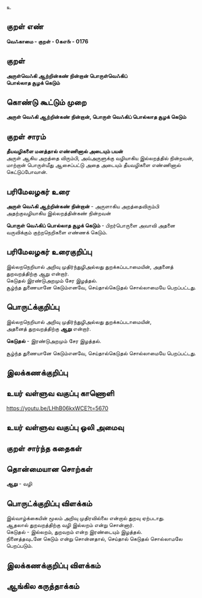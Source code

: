 உ

## குறள் எண் 

**வெஃகாமை - குறள் - 0கஎ௬ - 0176**  

## குறள் 

**அருள்வெஃகி ஆற்றின்கண் நின்றான் பொருள்வெஃகிப்  
பொல்லாத சூழக் கெடும்** 

## கொண்டு கூட்டும் முறை

**அருள் வெஃகி ஆற்றின்கண் நின்றான், பொருள் வெஃகிப் பொல்லாத சூழக் கெடும்**

## குறள் சாரம் 

**தீயவழிகளை மனத்தால் எண்ணினால் அடையும் பயன்**  
அருள் ஆகிய அறத்தை விரும்பி, அவ்அருளுக்கு வழியாகிய இல்லறத்தில் நின்றவன், மாற்றான் பொருள்மீது ஆசைப்பட்டு அதை அடையும் தீயவழிகளை எண்ணினால் கெட்டுப்போவான்.  

## பரிமேலழகர் உரை

**அருள் வெஃகி ஆற்றின்கண் நின்றான்** -  அருளாகிய அறத்தைவிரும்பி அதற்குவழியாகிய இல்லறத்தின்கண் நின்றவன்  

**பொருள் வெஃகிப் பொல்லாத சூழக் கெடும்** - பிறர்பொருளை அவாவி அதனை வருவிக்கும் குற்றநெறிகளை எண்ணக் கெடும்.

## பரிமேலழகர் உரைகுறிப்பு   

இல்லறநெறியால் அறிவு முதிர்ந்துழிஅல்லது துறக்கப்படாமையின், அதனைத் துறவறத்திற்கு ஆறு என்றார்.   
கெடுதல் இரண்டுஅறமும் சேர இழத்தல்.  
சூழ்ந்த துணையானே கெடும்எனவே, செய்தால்கெடுதல் சொல்லாமையே பெறப்பட்டது.  

## பொருட்க்குறிப்பு 


இல்லறநெறியால் அறிவு முதிர்ந்துழிஅல்லது துறக்கப்படாமையின்,  
அதனைத் துறவறத்திற்கு **ஆறு** என்றார்.  

**கெடுதல்** -  இரண்டுஅறமும் சேர இழத்தல்.  

சூழ்ந்த துணையானே கெடும்எனவே, செய்தால்கெடுதல் சொல்லாமையே பெறப்பட்டது.  

## இலக்கணக்குறிப்பு  


## உயர் வள்ளுவ வகுப்பு காணொளி

https://youtu.be/LHhB06kxWCE?t=5670

## உயர் வள்ளுவ வகுப்பு ஒலி அமைவு 

 
## குறள் சார்ந்த கதைகள் 


## தொன்மையான சொற்கள்

**ஆறு** - வழி   

## பொருட்க்குறிப்பு விளக்கம்

இல்வாழ்க்கையின் மூலம் அறிவு முதிரவில்லை என்றால் துறவு ஏற்படாது.  
ஆதலால் துறவறத்திற்கு வழி இல்லறம் என்று சொன்னார்.  
கெடுதல் - இல்லறம், துறவறம் என்ற இரண்டையும் இழத்தல்.  
நினைத்தவுடனே கெடும் என்று சொன்னதால், செய்தால் கெடுதல் சொல்லாமலே பெறப்படும்.  

## இலக்கணக்குறிப்பு விளக்கம்


## ஆங்கில கருத்தாக்கம் 


